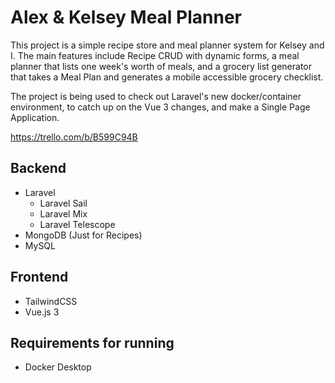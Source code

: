 # Alex & Kelsey Meal Planner
This project is a simple recipe store and meal planner system for Kelsey and I. The main features include Recipe CRUD with dynamic forms, a meal planner that lists one week's worth of meals, and a grocery list generator that takes a Meal Plan and generates a mobile accessible grocery checklist.

The project is being used to check out Laravel's new docker/container environment, to catch up on the Vue 3 changes, and make a Single Page Application. 

https://trello.com/b/B599C94B

## Backend
- Laravel
    - Laravel Sail
    - Laravel Mix
    - Laravel Telescope
- MongoDB (Just for Recipes)
- MySQL

## Frontend
- TailwindCSS
- Vue.js 3

## Requirements for running
- Docker Desktop
